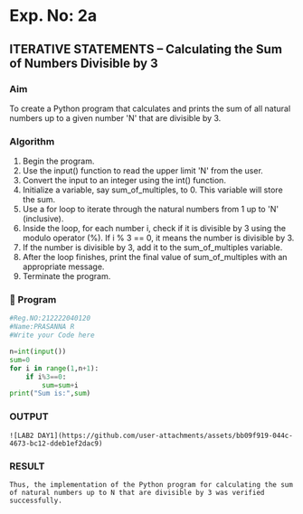 # Exp. No: 2a  
## ITERATIVE STATEMENTS – Calculating the Sum of Numbers Divisible by 3

###  Aim
To create a Python program that calculates and prints the sum of all natural numbers up to a given number 'N' that are divisible by 3.

###  Algorithm
1.	Begin the program. 
2.	Use the input() function to read the upper limit 'N' from the user. 
3.	Convert the input to an integer using the int() function. 
4.	Initialize a variable, say sum_of_multiples, to 0. This variable will store the sum. 
5.	Use a for loop to iterate through the natural numbers from 1 up to 'N' (inclusive). 
6.	Inside the loop, for each number i, check if it is divisible by 3 using the modulo operator (%). If i % 3 == 0, it means the number is divisible by 3. 
7.	If the number is divisible by 3, add it to the sum_of_multiples variable. 
8.	After the loop finishes, print the final value of sum_of_multiples with an appropriate message. 
9.	Terminate the program.
    
### 🧾 Program

```python
#Reg.NO:212222040120
#Name:PRASANNA R
#Write your Code here

n=int(input())
sum=0
for i in range(1,n+1):
    if i%3==0:
        sum=sum+i
print("Sum is:",sum)
```
### OUTPUT
```
![LAB2 DAY1](https://github.com/user-attachments/assets/bb09f919-044c-4673-bc12-ddeb1ef2dac9)

```
### RESULT
```
Thus, the implementation of the Python program for calculating the sum of natural numbers up to N that are divisible by 3 was verified successfully.
```

